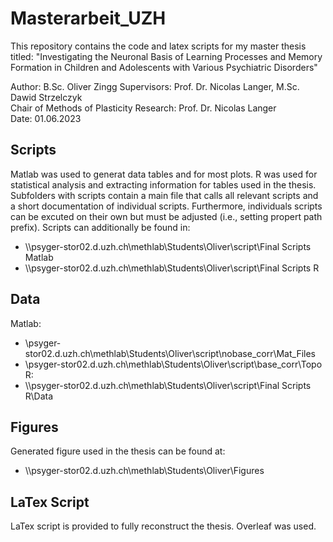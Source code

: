 # Masterarbeit_UZH
This repository contains the code and latex scripts for my master thesis titled: "Investigating the Neuronal Basis of Learning Processes and Memory Formation in Children and Adolescents with Various Psychiatric Disorders"

Author: B.Sc. Oliver Zingg
Supervisors: Prof. Dr. Nicolas Langer, M.Sc. Dawid Strzelczyk <br /> 
Chair of Methods of Plasticity Research: Prof. Dr. Nicolas Langer <br /> 
Date: 01.06.2023

## Scripts
Matlab was used to generat data tables and for most plots. 
R was used for statistical analysis and extracting information for tables used in the thesis.
Subfolders with scripts contain a main file that calls all relevant scripts and a short documentation of individual scripts. Furthermore, individuals scripts can be excuted on their own but must be adjusted (i.e., setting propert path prefix). 
Scripts can additionally be found in:
- \\\\psyger-stor02.d.uzh.ch\methlab\Students\Oliver\script\Final Scripts Matlab
- \\\\psyger-stor02.d.uzh.ch\methlab\Students\Oliver\script\Final Scripts R

## Data
Matlab:
- \\psyger-stor02.d.uzh.ch\methlab\Students\Oliver\script\nobase_corr\Mat_Files
- \\psyger-stor02.d.uzh.ch\methlab\Students\Oliver\script\base_corr\Topo
R: 
- \\\\psyger-stor02.d.uzh.ch\methlab\Students\Oliver\script\Final Scripts R\Data

## Figures
Generated figure used in the thesis can be found at:
- \\\\psyger-stor02.d.uzh.ch\methlab\Students\Oliver\Figures

## LaTex Script
LaTex script is provided to fully reconstruct the thesis. Overleaf was used. 
